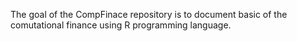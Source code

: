 The goal of the CompFinace repository is to document basic of the comutational finance using R programming language.

